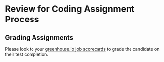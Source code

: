 # Review for Coding Assignment Process

## Grading Assignments
Please look to your [greenhouse.io job scorecards](https://ibotta.greenhouse.io/alljobs) to grade the candidate on their test completion.
